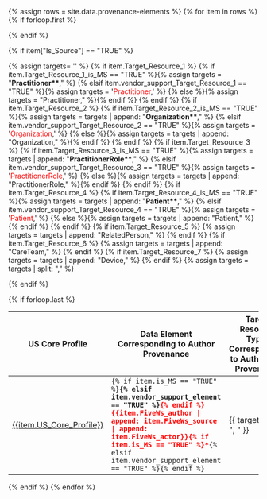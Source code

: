 <!-- This liquid script creates a US Core provenance requirements table using input data from input/data/provenance-elements.csv
with the following columns:
- Row
- Is_Source : boolean flag if is provenance source element
- Observation_grouping: tag for grouping profiles together like ADI or vitals
- polled_vendors: boolean flag if vendors surveyed on their use of the provenance source element for this profile
- US_Core_Profile: title of US Core Profile (secondary sort parameter)
- URL: Canonical URL of US Core Profile
- Path: relative path of US Core Profile
- Type: resource type of US Core Profile (primary sort parameter)
- FiveWs_author: provenance source element choice based on FiveWs mapping (one per row)
- FiveWs_source: provenance source element choice based on FiveWs mapping (one per row)
- FiveWs_actor: provenance source element choice based on FiveWs mapping (one per row)
- is_MS: boolean flag if provenance source element is US Core Must Support
- vendor_support_element: boolean flag if vendors surveyed on their use of the provenance source element
- Target_Resource_1: provenance source element target resource (can be up to 7)
- Target_Resource_1_is_MS: boolean flag if provenance source element target resource is US Core Must Support
- vendor_support_Target_Resource_1: boolean flag if vendors surveyed on their use of the provenance source element target resource
- Target_Resource_2: provenance source element target resource (can be up to 7)
- Target_Resource_2_is_MS: boolean flag if provenance source element target resource is US Core Must Support
- vendor_support_Target_Resource_2: boolean flag if vendors surveyed on their use of the provenance source element target resource
- Target_Resource_3: provenance source element target resource (can be up to 7)
- vendor_support_Target_Resource_3: boolean flag if vendors surveyed on their use of the provenance source element target resource
- Target_Resource_4: provenance source element target resource (can be up to 7)
- vendor_support_Target_Resource_4: boolean flag if vendors surveyed on their use of the provenance source element target resource
- Target_Resource_5: provenance source element target resource (can be up to 7)
- vendor_support_Target_Resource_5: boolean flag if vendors surveyed on their use of the provenance source element target resource
- Target_Resource_6: provenance source element target resource (can be up to 7)
- vendor_support_Target_Resource_6: boolean flag if vendors surveyed on their use of the provenance source element target resource
- Target_Resource_7: provenance source element target resource (can be up to 7)
- vendor_support_Target_Resource_7: boolean flag if vendors surveyed on their use of the provenance source element target resource
- Comments
-  no include parameters:  -->

{% assign rows = site.data.provenance-elements %}
{% for item in rows %}
{% if forloop.first %}
<table class="grid">
<thead>
<tr>
<!-- <th>Row #</th> -->
<th>US Core Profile</th>
<th>Data Element Corresponding to Author Provenance</th>
<th>Target Resource Types Corresponding to Author Role Provenance</th>
</tr>
</thead>
<tbody>
{% endif %}

{% if item["Is_Source"] == "TRUE" %}

{% assign targets= '' %}
{% if item.Target_Resource_1 %}
  {% if item.Target_Resource_1_is_MS == "TRUE" %}{% assign targets = "<strong>Practitioner**</strong>," %}
  {% elsif item.vendor_support_Target_Resource_1 == "TRUE" %}{% assign targets = '<span style="color: red;">Practitioner</span>,' %}
  {% else %}{% assign targets = "Practitioner," %}{% endif %}
{% endif %}
{% if item.Target_Resource_2 %}
  {% if item.Target_Resource_2_is_MS == "TRUE" %}{% assign targets = targets | append: "<strong>Organization**</strong>," %}
  {% elsif item.vendor_support_Target_Resource_2 == "TRUE" %}{% assign targets = '<span style="color: red;">Organization</span>,' %}
  {% else %}{% assign targets = targets | append: "Organization," %}{% endif %}
{% endif %}
{% if item.Target_Resource_3 %}
  {% if item.Target_Resource_3_is_MS == "TRUE" %}{% assign targets = targets | append: "<strong>PractitionerRole**</strong>," %}
  {% elsif item.vendor_support_Target_Resource_3 == "TRUE" %}{% assign targets = '<span style="color: red;">PractitionerRole</span>,' %}
  {% else %}{% assign targets = targets | append: "PractitionerRole," %}{% endif %}
{% endif %}
{% if item.Target_Resource_4 %}
  {% if item.Target_Resource_4_is_MS == "TRUE" %}{% assign targets = targets | append: "<strong>Patient**</strong>," %}
  {% elsif item.vendor_support_Target_Resource_4 == "TRUE" %}{% assign targets = '<span style="color: red;">Patient</span>,' %}
  {% else %}{% assign targets = targets | append: "Patient," %}{% endif %}
{% endif %}
{% if item.Target_Resource_5 %}
  {% assign targets = targets | append: "RelatedPerson," %}
{% endif %}
{% if item.Target_Resource_6 %}
  {% assign targets = targets | append: "CareTeam," %}
{% endif %}
{% if item.Target_Resource_7 %}
  {% assign targets = targets | append: "Device," %}
{% endif %}
{% assign targets = targets | split: "," %}

<tr>
<!-- <td>{{forloop.index}}</td> -->
<td><a href="{{item.Path}}">{{item.US_Core_Profile}}</a></td>
<td><code>{% if item.is_MS == "TRUE" %}<strong>{% elsif item.vendor_support_element == "TRUE" %}<span style="color: red;">{% endif %}{{item.FiveWs_author | append: item.FiveWs_source | append: item.FiveWs_actor}}{% if item.is_MS == "TRUE" %}*</strong>{% elsif item.vendor_support_element == "TRUE" %}</span>{% endif %}</code></td>
<td>{{ targets | join: ", " }}</td>
</tr>
{% endif %}

{% if forloop.last %}
</tbody>
</table>
{% endif %}
{% endfor %}
